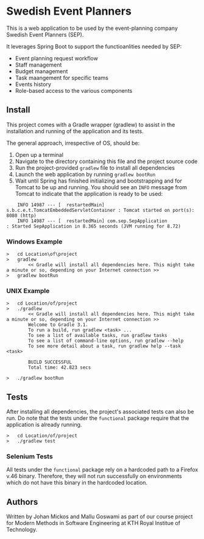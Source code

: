 # Swedish Event Planners
This is a web application to be used by the event-planning company Swedish Event Planners (SEP).

It leverages Spring Boot to support the functioanlities needed by SEP:
* Event planning request workflow
* Staff management
* Budget management
* Task maangement for specific teams
* Events history
* Role-based access to the various components

## Install
This project comes with a Gradle wrapper (gradlew) to assist in the installation and running of the application and its tests.

The general approach, irrespective of OS, should be:
1. Open up a terminal
1. Navigate to the directory containing this file and the project source code
1. Run the  project-provided ``gradlew`` file to install all dependencies
1. Launch the web application by running ``gradlew bootRun``
1. Wait until Spring has finished initializing and bootstrapping and for Tomcat to be up and running. You should see an ``INFO`` message from Tomcat to indicate that the application is ready to be used:

~~~~
    INFO 14987 --- [  restartedMain] s.b.c.e.t.TomcatEmbeddedServletContainer : Tomcat started on port(s): 8080 (http)
    INFO 14987 --- [  restartedMain] com.sep.SepApplication                   : Started SepApplication in 8.365 seconds (JVM running for 8.72)
~~~~
### Windows Example
~~~~
>   cd Location\of\project
>   gradlew
        << Gradle will install all dependencies here. This might take a minute or so, depending on your Internet connection >>
>   gradlew bootRun
~~~~

### UNIX Example
~~~~
>   cd Location/of/project
>   ./gradlew
        << Gradle will install all dependencies here. This might take a minute or so, depending on your Internet connection >>
        Welcome to Gradle 3.1.
        To run a build, run gradlew <task> ...
        To see a list of available tasks, run gradlew tasks
        To see a list of command-line options, run gradlew --help
        To see more detail about a task, run gradlew help --task <task>

        BUILD SUCCESSFUL
        Total time: 42.823 secs

>   ./gradlew bootRun
~~~~

## Tests
After installing all dependencies, the project's associated tests can also be run. Do note that the tests under the ``functional`` package require that the application is already running.
~~~~
>   cd Location/of/project
>   ./gradlew test

~~~~

### Selenium Tests
 All tests under the ``functional`` package rely on a hardcoded path to a Firefox v.46 binary. Therefore, they will not run successfully on environments which do not have this binary in the hardcoded location.


## Authors
Written by Johan Mickos and Mallu Goswami as part of our course project for Modern Methods in Software Engineering at KTH Royal Institue of Technology.
